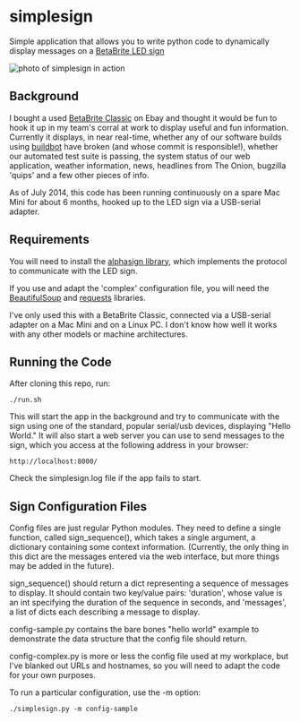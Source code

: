 simplesign
==========

Simple application that allows you to write python code to dynamically display messages on a [BetaBrite LED sign](http://betabrite.com/)


![photo of simplesign in action](http://codefork.com/images/systems_sign.jpg)


Background
----------

I bought a used [BetaBrite Classic](http://betabrite.com/pages/bbclassic.htm) on Ebay and thought it would be fun to hook it up in my team's corral at work to display useful and fun information. Currently it displays, in near real-time, whether any of our software builds using [buildbot](http://buildbot.net) have broken (and whose commit is responsible!), whether our automated test suite is passing, the system status of our web application, weather information, news, headlines from The Onion, bugzilla 'quips' and a few other pieces of info.

As of July 2014, this code has been running continuously on a spare Mac Mini for about 6 months, hooked up to the LED sign via a USB-serial adapter.

Requirements
------------

You will need to install the [alphasign library](https://github.com/msparks/alphasign), which implements the protocol to communicate with the LED sign.

If you use and adapt the 'complex' configuration file, you will need the [BeautifulSoup](http://www.crummy.com/software/BeautifulSoup/) and [requests](http://docs.python-requests.org/en/latest/) libraries.

I've only used this with a BetaBrite Classic, connected via a USB-serial adapter on a Mac Mini and on a Linux PC. I don't know how well it works with any other models or machine architectures.

Running the Code
----------------

After cloning this repo, run:
    
    ./run.sh

This will start the app in the background and try to communicate with the sign using one of the standard, popular serial/usb devices, displaying "Hello World." It will also start a web server you can use to send messages to the sign, which you access at the following address in your browser:

    http://localhost:8000/
    
Check the simplesign.log file if the app fails to start.

Sign Configuration Files
------------------------

Config files are just regular Python modules. They need to define a single function, called sign_sequence(), which takes a single argument, a dictionary containing some context information. (Currently, the only thing in this dict are the messages entered via the web interface, but more things may be added in the future).

sign_sequence() should return a dict representing a sequence of messages to display. It should contain two key/value pairs: 'duration', whose value is an int specifying the duration of the sequence in seconds, and 'messages', a list of dicts each describing a message to display.

config-sample.py contains the bare bones "hello world" example to demonstrate the data structure that the config file should return.

config-complex.py is more or less the config file used at my workplace, but I've blanked out URLs and hostnames, so you will need to adapt the code for your own purposes.

To run a particular configuration, use the -m option:

    ./simplesign.py -m config-sample

